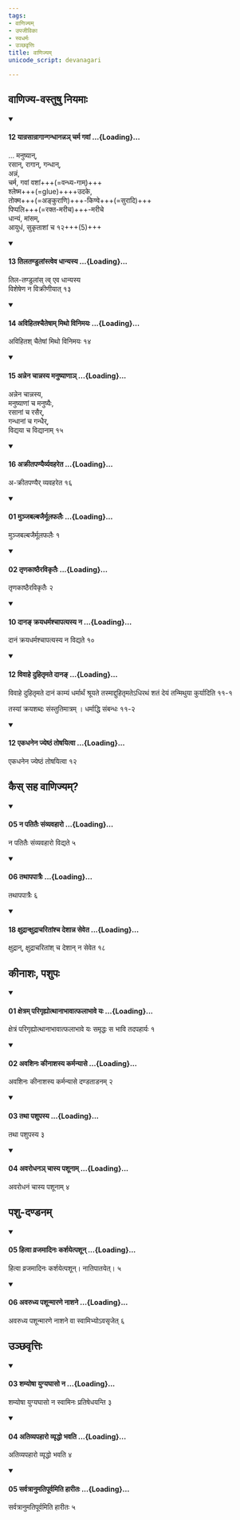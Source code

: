 ```yaml
---
tags:
- वाणिज्यम्
- उपजीविका
- स्वधर्मः
- उञ्छवृत्तिः
title: वाणिज्यम्
unicode_script: devanagari

---
```

## वाणिज्य-वस्तुषु नियमाः
<div class="js_include" newlevelforh1="4" unfilled url="/vedAH_yajuH/taittirIyam/sUtram/ApastambaH/dharma-sUtram/vishvAsa-prastutiH/1/07/20/12_yAnrasAnrAgAngandhAnanna~n_charma_gavAM.md">
<details open><summary><h4>12 यान्रसान्रागान्गन्धानन्नञ् चर्म गवां ...{Loading}...</h4></summary>

… मनुष्यान्,  
रसान्, रागान्, गन्धान्,  
अन्नं,  
चर्म, गवां वशां+++(=वन्ध्य-गाम्)+++  
श्लेष्म+++(=glue)++++उदके,  
तोक्म+++(=अङ्कुराणि)+++-किण्वे+++(=सुरादि)+++  
पिप्पलि+++(=रक्त-मरीच)+++-मरीचे  
धान्यं, मांसम्,  
आयुधं, सुकृताशां च १२+++(5)+++
</details>
</div>
<div class="js_include" newlevelforh1="4" unfilled url="/vedAH_yajuH/taittirIyam/sUtram/ApastambaH/dharma-sUtram/vishvAsa-prastutiH/1/07/20/13_manuSh_tilataNDulAMstveva_dhAnyasya.md">
<details open><summary><h4>13 तिलतण्डुलांस्त्वेव धान्यस्य ...{Loading}...</h4></summary>

तिल-तण्डुलांस् त्व् एव धान्यस्य  
विशेषेण न विक्रीणीयात् १३
</details>
</div>
<div class="js_include" newlevelforh1="4" unfilled url="/vedAH_yajuH/taittirIyam/sUtram/ApastambaH/dharma-sUtram/vishvAsa-prastutiH/1/07/20/14_avihitashchaiteShAm_mitho_vinimayaH.md">
<details open><summary><h4>14 अविहितश्चैतेषाम् मिथो विनिमयः ...{Loading}...</h4></summary>

अविहितश् चैतेषां मिथो विनिमयः १४
</details>
</div>
<div class="js_include" newlevelforh1="4" unfilled url="/vedAH_yajuH/taittirIyam/sUtram/ApastambaH/dharma-sUtram/vishvAsa-prastutiH/1/07/20/15_annena_chAnnasya_manuShyANA~n.md">
<details open><summary><h4>15 अन्नेन चान्नस्य मनुष्याणाञ् ...{Loading}...</h4></summary>

अन्नेन चान्नस्य,  
मनुष्याणां च मनुष्यैः,  
रसानां च रसैर्,  
गन्धानां च गन्धैर्,  
विद्यया च विद्यानाम् १५
</details>
</div>
<div class="js_include" newlevelforh1="4" unfilled url="/vedAH_yajuH/taittirIyam/sUtram/ApastambaH/dharma-sUtram/vishvAsa-prastutiH/1/07/20/16_akrItapaNyairvyavahareta.md">
<details open><summary><h4>16 अक्रीतपण्यैर्व्यवहरेत ...{Loading}...</h4></summary>

अ-क्रीतपण्यैर् व्यवहरेत १६
</details>
</div>
<div class="js_include" newlevelforh1="4" unfilled url="/vedAH_yajuH/taittirIyam/sUtram/ApastambaH/dharma-sUtram/vishvAsa-prastutiH/1/07/21/01_munjabalbajairmUlaphalaiH.md">
<details open><summary><h4>01 मुञ्जबल्बजैर्मूलफलैः ...{Loading}...</h4></summary>

मुञ्जबल्बजैर्मूलफलैः १
</details>
</div>
<div class="js_include" newlevelforh1="4" unfilled url="/vedAH_yajuH/taittirIyam/sUtram/ApastambaH/dharma-sUtram/vishvAsa-prastutiH/1/07/21/02_tRNakAShThairavikRtaiH.md">
<details open><summary><h4>02 तृणकाष्ठैरविकृतैः ...{Loading}...</h4></summary>

तृणकाष्ठैरविकृतैः २
</details>
</div>
<div class="js_include" newlevelforh1="4" unfilled url="/vedAH_yajuH/taittirIyam/sUtram/ApastambaH/dharma-sUtram/vishvAsa-prastutiH/2/06/13/10_dAna~N_krayadharmashchApatyasya_na.md">
<details open><summary><h4>10 दानङ् क्रयधर्मश्चापत्यस्य न ...{Loading}...</h4></summary>

दानं क्रयधर्मश्चापत्यस्य न विद्यते १०
</details>
</div>
<div class="js_include" newlevelforh1="4" unfilled url="/vedAH_yajuH/taittirIyam/sUtram/ApastambaH/dharma-sUtram/vishvAsa-prastutiH/2/06/13/11_vivAhe_duhitRmate_dAna~N.md">
<details open><summary><h4>12 विवाहे दुहितृमते दानङ् ...{Loading}...</h4></summary>

विवाहे दुहितृमते दानं काम्यं धर्मार्थं श्रूयते तस्माद्दुहितृमतेऽधिरथं शतं देयं तन्मिथुया कुर्यादिति ११-१  

तस्यां क्रयशब्दः संस्तुतिमात्रम् । धर्माद्धि संबन्धः ११-२  

</details>
</div>
<div class="js_include" newlevelforh1="4" unfilled url="/vedAH_yajuH/taittirIyam/sUtram/ApastambaH/dharma-sUtram/vishvAsa-prastutiH/2/06/13/12_ekadhanena_jyeShTham.md">
<details open><summary><h4>12 एकधनेन ज्येष्ठं तोषयित्वा ...{Loading}...</h4></summary>

एकधनेन ज्येष्ठं तोषयित्वा १२
</details>
</div>
  

## कैस् सह वाणिज्यम्?
<div class="js_include" newlevelforh1="4" unfilled url="/vedAH_yajuH/taittirIyam/sUtram/ApastambaH/dharma-sUtram/vishvAsa-prastutiH/1/07/21/05_na_patitaiH_saMvyavahAro.md">
<details open><summary><h4>05 न पतितैः संव्यवहारो ...{Loading}...</h4></summary>

न पतितैः संव्यवहारो विद्यते ५
</details>
</div>
<div class="js_include" newlevelforh1="4" unfilled url="/vedAH_yajuH/taittirIyam/sUtram/ApastambaH/dharma-sUtram/vishvAsa-prastutiH/1/07/21/06_tathApapAtraiH.md">
<details open><summary><h4>06 तथापपात्रैः ...{Loading}...</h4></summary>

तथापपात्रैः ६
</details>
</div>
<div class="js_include" newlevelforh1="4" unfilled url="/vedAH_yajuH/taittirIyam/sUtram/ApastambaH/dharma-sUtram/vishvAsa-prastutiH/1/11/32/18_xudrAnxudrAcharitAMshcha_deshAnna_seveta.md">
<details open><summary><h4>18 क्षुद्रान्क्षुद्राचरितांश्च देशान्न सेवेत ...{Loading}...</h4></summary>

क्षुद्रान्, क्षुद्राचरितांश् च देशान् न सेवेत १८
</details>
</div>
  

## कीनाशः, पशुपः
<div class="js_include" newlevelforh1="4" unfilled url="/vedAH_yajuH/taittirIyam/sUtram/ApastambaH/dharma-sUtram/vishvAsa-prastutiH/2/11/28/01_xetram_parigRhyotthAnAbhAvAtphalAbhAve_yaH.md">
<details open><summary><h4>01 क्षेत्रम् परिगृह्योत्थानाभावात्फलाभावे यः ...{Loading}...</h4></summary>

क्षेत्रं परिगृह्योत्थानाभावात्फलाभावे यः समृद्धः स भावि तदपहार्यः १
</details>
</div>
<div class="js_include" newlevelforh1="4" unfilled url="/vedAH_yajuH/taittirIyam/sUtram/ApastambaH/dharma-sUtram/vishvAsa-prastutiH/2/11/28/02_avashinaH_kInAshasya_karmanyAse.md">
<details open><summary><h4>02 अवशिनः कीनाशस्य कर्मन्यासे ...{Loading}...</h4></summary>

अवशिनः कीनाशस्य कर्मन्यासे दण्डताडनम् २
</details>
</div>
<div class="js_include" newlevelforh1="4" unfilled url="/vedAH_yajuH/taittirIyam/sUtram/ApastambaH/dharma-sUtram/vishvAsa-prastutiH/2/11/28/03_tathA_pashupasya.md">
<details open><summary><h4>03 तथा पशुपस्य ...{Loading}...</h4></summary>

तथा पशुपस्य ३
</details>
</div>
<div class="js_include" newlevelforh1="4" unfilled url="/vedAH_yajuH/taittirIyam/sUtram/ApastambaH/dharma-sUtram/vishvAsa-prastutiH/2/11/28/04_avarodhana~n_chAsya_pashUnAm.md">
<details open><summary><h4>04 अवरोधनञ् चास्य पशूनाम् ...{Loading}...</h4></summary>

अवरोधनं चास्य पशूनाम् ४
</details>
</div>
  

## पशु-दण्डनम्
<div class="js_include" newlevelforh1="4" unfilled url="/vedAH_yajuH/taittirIyam/sUtram/ApastambaH/dharma-sUtram/vishvAsa-prastutiH/2/11/28/05_hitvA_vrajamAdinaH_karshayetpashUn.md">
<details open><summary><h4>05 हित्वा व्रजमादिनः कर्शयेत्पशून् ...{Loading}...</h4></summary>

हित्वा व्रजमादिनः कर्शयेत्पशून्। नातिपातयेत्। ५
</details>
</div>
<div class="js_include" newlevelforh1="4" unfilled url="/vedAH_yajuH/taittirIyam/sUtram/ApastambaH/dharma-sUtram/vishvAsa-prastutiH/2/11/28/06_avarudhya_pashUnmAraNe_nAshane.md">
<details open><summary><h4>06 अवरुध्य पशून्मारणे नाशने ...{Loading}...</h4></summary>

अवरुध्य पशून्मारणे नाशने वा स्वामिभ्योऽवसृजेत् ६
</details>
</div>
  

## उञ्छवृत्तिः
<div class="js_include" newlevelforh1="4" unfilled url="/vedAH_yajuH/taittirIyam/sUtram/ApastambaH/dharma-sUtram/vishvAsa-prastutiH/1/10/28/03_shamyoShA_yugyaghAso_na.md">
<details open><summary><h4>03 शम्योषा युग्यघासो न ...{Loading}...</h4></summary>

शम्योषा युग्यघासो न स्वामिनः प्रतिषेधयन्ति ३
</details>
</div>
<div class="js_include" newlevelforh1="4" unfilled url="/vedAH_yajuH/taittirIyam/sUtram/ApastambaH/dharma-sUtram/vishvAsa-prastutiH/1/10/28/04_ativyapahAro_vyRddho_bhavati.md">
<details open><summary><h4>04 अतिव्यपहारो व्यृद्धो भवति ...{Loading}...</h4></summary>

अतिव्यपहारो व्यृद्धो भवति ४
</details>
</div>
<div class="js_include" newlevelforh1="4" unfilled url="/vedAH_yajuH/taittirIyam/sUtram/ApastambaH/dharma-sUtram/vishvAsa-prastutiH/1/10/28/05_sarvatrAnumatipUrvamiti_hArItaH.md">
<details open><summary><h4>05 सर्वत्रानुमतिपूर्वमिति हारीतः ...{Loading}...</h4></summary>

सर्वत्रानुमतिपूर्वमिति हारीतः ५
</details>
</div>
